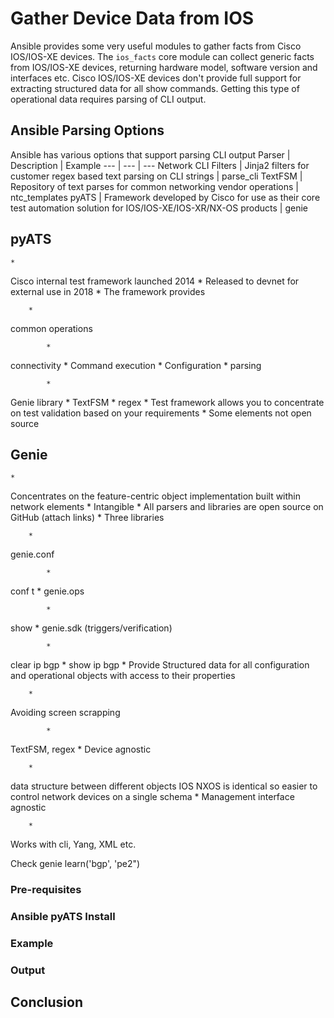 # Gather Device Data from IOS
Ansible provides some very useful modules to gather facts from Cisco IOS/IOS-XE devices. The <code>ios_facts</code> core module can collect generic facts from IOS/IOS-XE devices, returning hardware model, software version and interfaces etc. Cisco IOS/IOS-XE devices don't provide full support for extracting structured data for all show commands. Getting this type of operational data requires parsing of CLI output.

## Ansible Parsing Options
Ansible has various options that support parsing CLI output
Parser | Description | Example
--- | --- | ---
Network CLI Filters | Jinja2 filters for customer regex based text parsing on CLI strings | parse_cli
TextFSM | Repository of text parses for common networking vendor operations | ntc_templates
pyATS | Framework developed by Cisco for use as their core test automation solution for IOS/IOS-XE/IOS-XR/NX-OS products | genie 


## pyATS
	* 
Cisco internal test framework launched 2014
	* 
Released to devnet for external use in 2018
	* 
The framework provides

		* 
common operations

			* 
connectivity
			* 
Command execution
			* 
Configuration
		* 
parsing

			* 
Genie library
			* 
TextFSM
			* 
regex
	* 
Test framework allows you to concentrate on test validation based on your requirements
	* 
Some elements not open source



## Genie
	* 
Concentrates on the feature-centric object implementation built within network elements
	* 
Intangible
	* 
All parsers and libraries are open source on GitHub (attach links)
	* 
Three libraries

		* 
genie.conf

			* 
conf t
		* 
genie.ops

			* 
show
		* 
genie.sdk (triggers/verification)

			* 
clear ip bgp
			* 
show ip bgp
	* 
Provide Structured data for all configuration and operational objects with access to their properties

		* 
Avoiding screen scrapping

			* 
TextFSM, regex
	* 
Device agnostic

		* 
data structure between different objects IOS NXOS is identical so easier to control network devices on a single schema
	* 
Management interface agnostic

		* 
Works with cli, Yang, XML etc.



Check genie 
learn('bgp', 'pe2")

### Pre-requisites 

### Ansible pyATS Install

### Example

### Output

## Conclusion 
